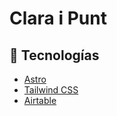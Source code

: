 # Clara i Punt

## 🚀 Tecnologías

-   [Astro](https://astro.build/)
-   [Tailwind CSS](https://tailwindcss.com/)
-   [Airtable](https://airtable.com/)
